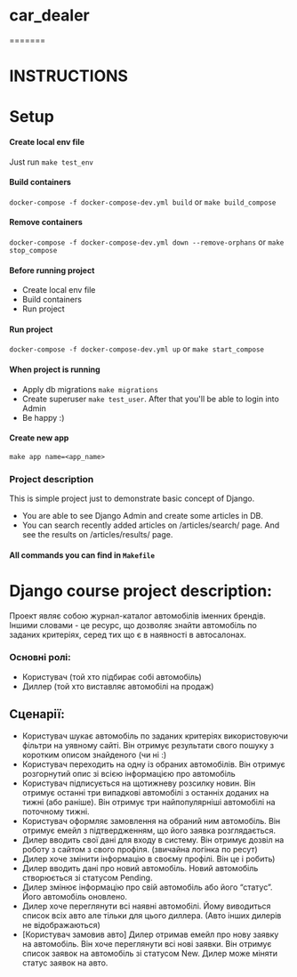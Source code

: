 # car_dealer
=======
 # INSTRUCTIONS

# Setup

#### Create local env file

Just run `make test_env`


#### Build containers

`docker-compose -f docker-compose-dev.yml build` or `make build_compose`

#### Remove containers

`docker-compose -f docker-compose-dev.yml down --remove-orphans` or `make stop_compose`

#### Before running project

- Create local env file
- Build containers
- Run project

#### Run project

`docker-compose -f docker-compose-dev.yml up` or `make start_compose`


#### When project is running

- Apply db migrations `make migrations`
- Create superuser `make test_user`. After that you'll be able to login into Admin
- Be happy :)

#### Create new app

`make app name=<app_name>`

### Project description

This is simple project just to demonstrate basic concept of Django.

- You are able to see Django Admin and create some articles in DB.
- You can search recently added articles on /articles/search/ page. 
And see the results on /articles/results/ page.

#### All commands you can find in `Makefile`


# Django course project description:
Проект являє собою журнал-каталог автомобілів іменних брендів.
Іншими словами - це ресурс, що дозволяє знайти автомобіль по заданих критеріях, серед тих що є в наявності в автосалонах.

### Основні ролі:
   - Користувач (той хто підбирає собі автомобіль)
   - Диллер (той хто виставляє автомобілі на продаж)
	
## Сценарії:
- Користувач шукає автомобіль по заданих критеріях використовуючи фільтри на уявному сайті. Він отримує результати свого пошуку з коротким описом знайденого (чи ні :)
- Користувач переходить на одну із обраних автомобілів. Він отримує розгорнутий опис зі всією інформацією про автомобіль
- Користувач підписується на щотижневу розсилку новин. Він отримує останні три випадкові автомобілі з останніх доданих на тижні (або раніше). Він отримує три найпопулярніші автомобілі на поточному тижні.
- Користувач оформляє замовлення на обраний ним автомобіль. Він отримує емейл з підтвердженням, що його заявка розглядається.
- Дилер вводить свої дані для входу в систему. Він отримує дозвіл на роботу з сайтом з свого профіля. (звичайна логінка по ресут)
- Дилер хоче змінити інформацію в своєму профілі. Він це і робить)
- Дилер вводить дані про новий автомобіль. Новий автомобіль створюється зі статусом Pending. 
- Дилер змінює інформацію про свій автомобіль або його “статус”. Його автомобіль оновлено.
- Дилер хоче переглянути всі наявні автомобілі. Йому виводиться список всіх авто але тільки для цього диллера. (Авто інших дилерів не відображаються)
- [Користувач замовив авто] Дилер отримав емейл про нову заявку на автомобіль. Він хоче переглянути всі нові заявки. Він отримує список заявок на автомобіль зі статусом New.
Дилер може міняти статус заявок на авто.
